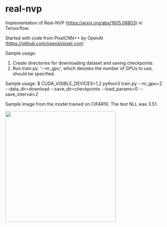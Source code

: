 # real-nvp
Implementation of Real-NVP (https://arxiv.org/abs/1605.08803) in Tensorflow.

Started with code from PixelCNN++ by OpenAI (https://github.com/openai/pixel-cnn)

Sample usage:

1. Create directories for downloading dataset and saving checkpoints. 
2. Run train.py. '--nr_gpu', which denotes the number of GPUs to use, should be specified. 

Sample usage: 
$ CUDA_VISIBLE_DEVICES=1,2 python3 train.py --nr_gpu=2 --data_dir=download --save_dir=checkpoints --load_params=0 --save_interval=2

Sample image from the model trained on CIFAR10. The test NLL was 3.51. 

<img src="https://github.com/taesung89/real-nvp/raw/master/cifar_sample.png" width="350">
